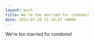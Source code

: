 ```yaml
---
layout: post
title: We're too married for condoms!
date: 2013-07-28 21:10:27 +0000
---
```


We're too married for condoms!

